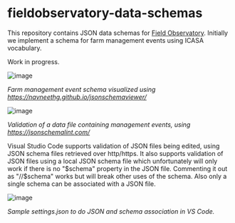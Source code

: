 # fieldobservatory-data-schemas
This repository contains JSON data schemas for [Field Observatory](https://www.fieldobservatory.org/). Initially we implement a schema for farm management events using ICASA vocabulary.

Work in progress.

![image](https://user-images.githubusercontent.com/60920087/202477076-e5a7822f-7c86-4e7e-a6cf-add2cbb38b3e.png)

*Farm management event schema visualized using https://navneethg.github.io/jsonschemaviewer/*

![image](https://user-images.githubusercontent.com/60920087/203805362-5859b478-27f1-441b-be8b-cff8983075a1.png)

*Validation of a data file containing management events, using https://jsonschemalint.com/*

Visual Studio Code supports validation of JSON files being edited, using JSON schema files retrieved over http/https. It also supports validation of JSON files using a local JSON schema file which unfortunately will only work if there is no "$schema" property in the JSON file. Commenting it out as "//$schema" works but will break other uses of the schema. Also only a single schema can be associated with a JSON file. 

![image](https://user-images.githubusercontent.com/60920087/203817321-801cd42a-edd7-484d-a1ac-229ead2c24cc.png)

*Sample settings.json to do JSON and schema association in VS Code.*
